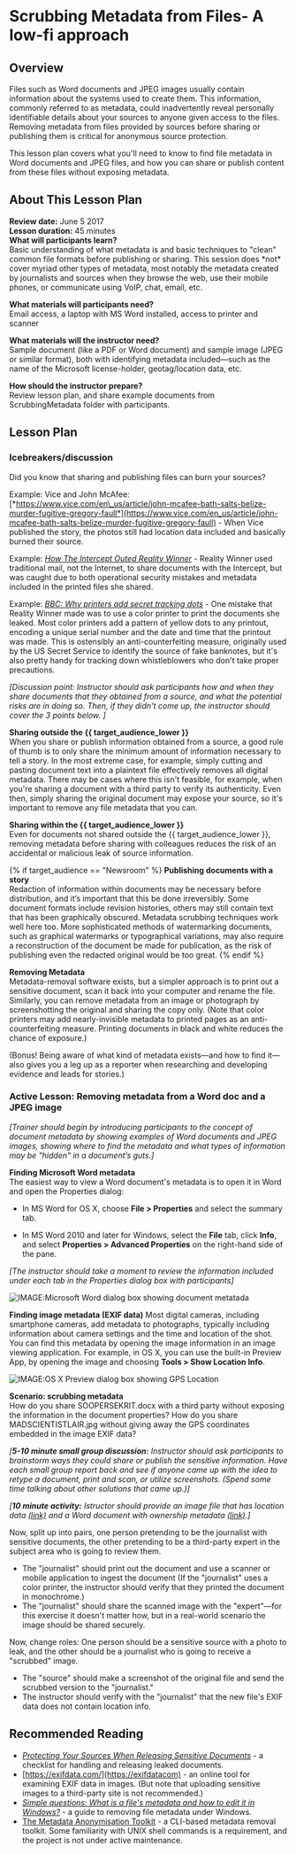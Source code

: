 # Scrubbing Metadata from Files- A low-fi approach

## Overview 
Files such as Word documents and JPEG images usually contain information about the systems used to create them. This information, commonly referred to as metadata, could inadvertently reveal personally identifiable details about your sources to anyone given access to the files. Removing metadata from files provided by sources before sharing or publishing them is critical for anonymous source protection.

This lesson plan covers what you'll need to know to find file metadata in Word documents and JPEG files, and how you can share or publish content from these files without exposing metadata.

## About This Lesson Plan

**Review date:** June 5 2017<br />
**Lesson duration:** 45 minutes<br />
**What will participants learn?**<br />
Basic understanding of what metadata is and basic techniques to "clean" common file formats before publishing or sharing. This session does \*not\* cover myriad other types of metadata, most notably the metadata created by journalists and sources when they browse the web, use their mobile phones, or communicate using VoIP, chat, email, etc.

**What materials will participants need?**<br />
Email access, a laptop with MS Word installed, access to printer and scanner 

**What materials will the instructor need?**<br />
Sample document (like a PDF or Word document) and sample image (JPEG or similar format), both with identifying metadata included—such as the name of the Microsoft license-holder, geotag/location data, etc.

**How should the instructor prepare?** <br />
Review lesson plan, and share example documents from ScrubbingMetadata folder with participants.

## Lesson Plan

### Icebreakers/discussion 

Did you know that sharing and publishing files can burn your sources?

Example: Vice and John McAfee: [*https://www.vice.com/en\_us/article/john-mcafee-bath-salts-belize-murder-fugitive-gregory-faull*](https://www.vice.com/en_us/article/john-mcafee-bath-salts-belize-murder-fugitive-gregory-faull) - When Vice published the story, the photos still had location data included and basically burned their source.

Example: [*How The Intercept Outed Reality Winner*](http://blog.erratasec.com/2017/06/how-intercept-outed-reality-winner.html) - Reality Winner used traditional mail, not the Internet, to share documents with the Intercept, but was caught due to both operational security mistakes and metadata included in the printed files she shared.

Example: [*BBC: Why printers add secret tracking dots*](http://www.bbc.com/future/story/20170607-why-printers-add-secret-tracking-dots) - One mistake that Reality Winner made was to use a color printer to print the documents she leaked. Most color printers add a pattern of yellow dots to any printout, encoding a unique serial number and the date and time that the printout was made. This is ostensibly an anti-counterfeiting measure, originally used by the US Secret Service to identify the source of fake banknotes, but it's also pretty handy for tracking down whistleblowers who don't take proper precautions. 

*\[Discussion point: Instructor should ask participants how and when they share documents that they obtained from a source, and what the potential risks are in doing so. Then, if they didn't come up, the instructor should cover the 3 points below. \]*

**Sharing outside the {{ target_audience_lower }}**<br />
When you share or publish information obtained from a source, a good rule of thumb is to only share the minimum amount of information necessary to tell a story. In the most extreme case, for example, simply cutting and pasting document text into a plaintext file effectively removes all digital metadata. There may be cases where this isn't feasible, for example, when you're sharing a document with a third party to verify its authenticity. Even then, simply sharing the original document may expose your source, so it's important to remove any file metadata that you can.

**Sharing within the {{ target_audience_lower }}**<br />
Even for documents not shared outside the {{ target_audience_lower }}, removing metadata before sharing with colleagues reduces the risk of an accidental or malicious leak of source information.

{% if target_audience == "Newsroom" %}
**Publishing documents with a story**<br />
Redaction of information within documents may be necessary before distribution, and it’s important that this be done irreversibly. Some document formats include revision histories, others may still contain text that has been graphically obscured. Metadata scrubbing techniques work well here too. More sophisticated methods of watermarking documents, such as graphical watermarks or typographical variations, may also require a reconstruction of the document be made for publication, as the risk of publishing even the redacted original would be too great.
{% endif %}

**Removing Metadata**<br />
Metadata-removal software exists, but a simpler  approach is to print out a sensitive document, scan it back into your computer and rename the file. Similarly, you can remove metadata from an image or photograph by screenshotting the original and sharing the copy only. (Note that color printers may add nearly-invisible metadata to printed pages as an anti-counterfeiting measure. Printing documents in black and white reduces the chance of exposure.)

(Bonus! Being aware of what kind of metadata exists—and how to find it—also gives you a leg up as a reporter when researching and developing evidence and leads for stories.)

### Active Lesson: Removing metadata from a Word doc and a JPEG image
*\[Trainer should begin by introducing participants to the concept of document metadata by showing examples of Word documents and JPEG images, showing where to find the metadata and what types of
information may be "hidden" in a document’s guts.\]*

**Finding Microsoft Word metadata**<br />
The easiest way to view a Word document's metadata is to open it in Word and open the Properties dialog:

* In MS Word for OS X, choose **File > Properties** and select the summary tab.

* In MS Word 2010 and later for Windows, select the **File** tab, click **Info**, and select **Properties > Advanced Properties** on the right-hand side of the pane.

*\[The instructor should take a moment to review the information included under each tab in the Properties dialog box with participants\]*

![IMAGE:Microsoft Word dialog box showing document metatada](img/ch2-11-metadata-word.png)

**Finding image metadata (EXIF data)**
Most digital cameras, including smartphone cameras, add metadata to photographs, typically including information about camera settings and the time and location of the shot. You can find this metadata by opening the image information in an image viewing application. For example, in OS X, you can use the built-in Preview App, by opening the image and choosing **Tools > Show Location Info**.

![IMAGE:OS X Preview dialog box showing GPS Location](img/ch2-11-metadata-location.png)

**Scenario: scrubbing metadata**<br />
How do you share SOOPERSEKRIT.docx with a third party without exposing the information in the document properties? How do you share MADSCIENTISTLAIR.jpg without giving away the GPS coordinates embedded in the image EXIF data?

*\[**5-10 minute small group discussion:** Instructor should ask participants to brainstorm ways they could share or publish the sensitive information. Have each small group report back and see if anyone came up with the idea to retype a document, print and scan, or utilize screenshots. (Spend some time talking about other solutions that came up.)\]*

*\[**10 minute activity:** Istructor should provide an image file that has location data [(link)](scrubbing_metadata/MADSCIENTISTLAIR.jpg) and a Word document with ownership metadata [(link)](scrubbing_metadata/SOOPERSEKRIT.docx).\]*<br />

Now, split up into pairs, one person pretending to be the journalist with sensitive documents, the other pretending to be a third-party expert in the subject area who is going to review them.

- The "journalist" should print out the document and use a scanner or mobile application to ingest the document (If the "journalist" uses a color printer, the instructor should verify that they printed the document in monochrome.)
- The "journalist" should share the scanned image with the "expert"—for this exercise it doesn't matter how, but in a real-world scenario the image should be shared securely.

Now, change roles: One person should be a sensitive source with a photo to leak, and the other should be a journalist who is going to receive a "scrubbed" image.

- The "source" should make a screenshot of the original file and send the scrubbed version to the "journalist." 
- The instructor should verify with the "journalist" that the new file's EXIF data does not contain location info.

## Recommended Reading

* [*Protecting Your Sources When Releasing Sensitive Documents*](https://source.opennews.org/articles/how-protect-your-sources-when-releasing-sensitive-/) - a checklist for handling and releasing leaked documents.
* [https://exifdata.com/](https://exifdatacom) - an online tool for examining EXIF data in images. (But note that uploading sensitive images to a third-party site is not recommended.)
* [*Simple questions: What is a file's metadata and how to edit it in Windows?*](https://www.digitalcitizen.life/what-file-s-metadata-and-how-edit-it) - a guide to removing file metadata under Windows.
* [The Metadata Anonymisation Toolkit](https://mat.boum.org/) - a CLI-based metadata removal toolkit. Some familiarity with UNIX shell commands is a requirement, and the project is not under active maintenance.
